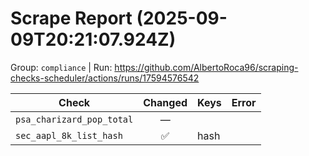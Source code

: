 # Scrape Report (2025-09-09T20:21:07.924Z)

Group: `compliance`  |  Run: https://github.com/AlbertoRoca96/scraping-checks-scheduler/actions/runs/17594576542

| Check | Changed | Keys | Error |
|---|:---:|:--|:--|
| `psa_charizard_pop_total` | — |  |  |
| `sec_aapl_8k_list_hash` | ✅ | hash |  |
